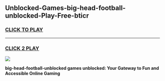 
## Unblocked-Games-big-head-football-unblocked-Play-Free-bticr
<h3>
<a href="https://premium76.site?title=big-head-football-unblocked&ref=20M">CLICK TO PLAY</a></h3>
<hr>

<h3>
<a href="https://premium76.site?title=big-head-football-unblocked&ref=20M">CLICK 2 PLAY</a>
  
</h3>

<a href="https://premium76.site?title=big-head-football-unblocked&ref=19M"><img src="https://clearcache.store/games.png"></a>


**big-head-football-unblocked games unblocked: Your Gateway to Fun and Accessible Online Gaming**
